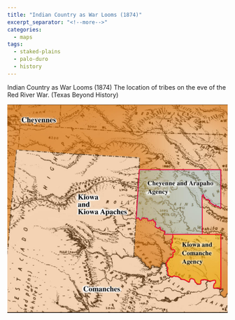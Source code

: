 ```yaml
---
title: "Indian Country as War Looms (1874)"
excerpt_separator: "<!--more-->"
categories:
  - maps
tags:
  - staked-plains
  - palo-duro
  - history
---
```

Indian Country as War Looms (1874)
The location of tribes on the eve of the Red River War. (Texas Beyond History)

![Indian Country as War Looms](/images/gallery/152.jpg)
